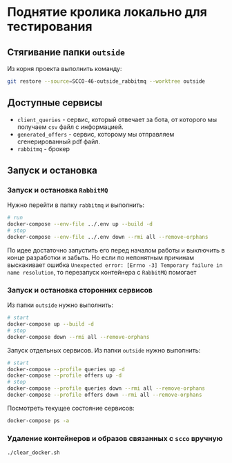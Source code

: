 # Поднятие кролика локально для тестирования

## Стягивание папки `outside`
Из корня проекта выполнить команду:
```bash
git restore --source=SCCO-46-outside_rabbitmq --worktree outside
```

## Доступные сервисы
* `client_queries` - сервис, который отвечает за бота, от которого мы получаем `csv` файл с информацией.
* `generated_offers` - сервис, которому мы отправляем сгенерированный pdf файл.
* `rabbitmq` - брокер

## Запуск и остановка

### Запуск и остановка `RabbitMQ`

Нужно перейти в папку `rabbitmq` и выполнить:
```bash
# run
docker-compose --env-file ../.env up --build -d
# stop
docker-compose --env-file ../.env down --rmi all --remove-orphans
```
По идее достаточно запустить его перед началом работы и выключить в конце разработки и забыть. Но если по непонятным причинам выскакивает ошибка `Unexpected error: [Errno -3] Temporary failure in name resolution`, то перезапуск контейнера с `RabbitMQ` помогает 

### Запуск и остановка сторонних сервисов
Из папки `outside` нужно выполнить:
```bash
# start
docker-compose up --build -d
# stop
docker-compose down --rmi all --remove-orphans
```

Запуск отдельных сервисов. Из папки `outside` нужно выполнить:
```bash
# start
docker-compose --profile queries up -d
docker-compose --profile offers up -d
# stop
docker-compose --profile queries down --rmi all --remove-orphans
docker-compose --profile offers down --rmi all --remove-orphans
```

Посмотреть текущее состояние сервисов:
```bash
docker-compose ps -a
```


### Удаление контейнеров и образов связанных с `scco` вручную
```bash
./clear_docker.sh
```
